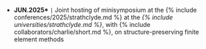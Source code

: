 - **JUN.2025\*** <code>&#124;</code> Joint hosting of minisymposium at the {% include conferences/2025/strathclyde.md %} at the *{% include universities/strathclyde.md %}*, with {% include collaborators/charlie/short.md %}, on structure-preserving finite element methods
